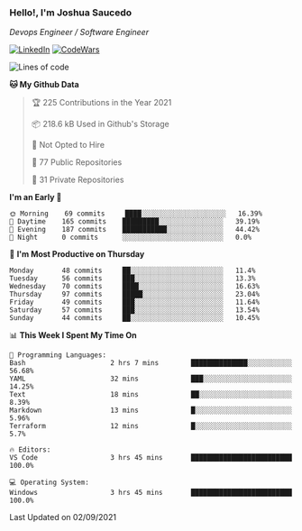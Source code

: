 ### Hello!, I'm Joshua Saucedo
*Devops Engineer / Software Engineer*  

[![LinkedIn](https://img.shields.io/badge/LinkedIn-0073b1?logo=linkedin&style=flat-square&logoColor=white)](https://www.linkedin.com/in/joshua-nathanael-saucedo-uriarte-bb0336169/)
[![CodeWars](https://www.codewars.com/users/joshuansu0897/badges/micro)](https://www.codewars.com/users/joshuansu0897)

<!--START_SECTION:waka-->
![Lines of code](https://img.shields.io/badge/From%20Hello%20World%20I%27ve%20Written-3.7%20million%20lines%20of%20code-blue)

**🐱 My Github Data** 

> 🏆 225 Contributions in the Year 2021
 > 
> 📦 218.6 kB Used in Github's Storage 
 > 
> 🚫 Not Opted to Hire
 > 
> 📜 77 Public Repositories 
 > 
> 🔑 31 Private Repositories  
 > 
**I'm an Early 🐤** 

```text
🌞 Morning    69 commits     ████░░░░░░░░░░░░░░░░░░░░░   16.39% 
🌆 Daytime    165 commits    █████████░░░░░░░░░░░░░░░░   39.19% 
🌃 Evening    187 commits    ███████████░░░░░░░░░░░░░░   44.42% 
🌙 Night      0 commits      ░░░░░░░░░░░░░░░░░░░░░░░░░   0.0%

```
📅 **I'm Most Productive on Thursday** 

```text
Monday       48 commits     ██░░░░░░░░░░░░░░░░░░░░░░░   11.4% 
Tuesday      56 commits     ███░░░░░░░░░░░░░░░░░░░░░░   13.3% 
Wednesday    70 commits     ████░░░░░░░░░░░░░░░░░░░░░   16.63% 
Thursday     97 commits     █████░░░░░░░░░░░░░░░░░░░░   23.04% 
Friday       49 commits     ███░░░░░░░░░░░░░░░░░░░░░░   11.64% 
Saturday     57 commits     ███░░░░░░░░░░░░░░░░░░░░░░   13.54% 
Sunday       44 commits     ██░░░░░░░░░░░░░░░░░░░░░░░   10.45%

```


📊 **This Week I Spent My Time On** 

```text
💬 Programming Languages: 
Bash                     2 hrs 7 mins        ██████████████░░░░░░░░░░░   56.68% 
YAML                     32 mins             ███░░░░░░░░░░░░░░░░░░░░░░   14.25% 
Text                     18 mins             ██░░░░░░░░░░░░░░░░░░░░░░░   8.39% 
Markdown                 13 mins             █░░░░░░░░░░░░░░░░░░░░░░░░   5.96% 
Terraform                12 mins             █░░░░░░░░░░░░░░░░░░░░░░░░   5.7%

🔥 Editors: 
VS Code                  3 hrs 45 mins       █████████████████████████   100.0%

💻 Operating System: 
Windows                  3 hrs 45 mins       █████████████████████████   100.0%

```


 Last Updated on 02/09/2021
<!--END_SECTION:waka-->
